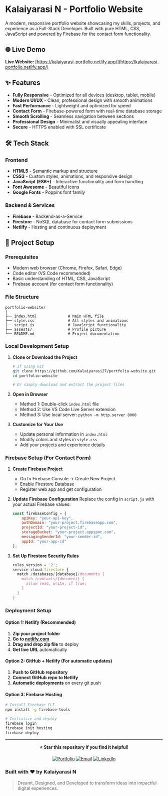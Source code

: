 # Kalaiyarasi N - Portfolio Website

A modern, responsive portfolio website showcasing my skills, projects, and experience as a Full-Stack Developer. Built with pure HTML, CSS, JavaScript and powered by Firebase for the contact form functionality.

## 🌐 Live Demo

**Live Website:** [https://kalaiyarasi-portfolio.netlify.app/](https://kalaiyarasi-portfolio.netlify.app/)

## ✨ Features

* **Fully Responsive** - Optimized for all devices (desktop, tablet, mobile)
* **Modern UI/UX** - Clean, professional design with smooth animations
* **Fast Performance** - Lightweight and optimized for speed
* **Contact Form** - Firebase-powered form with real-time database storage
* **Smooth Scrolling** - Seamless navigation between sections
* **Professional Design** - Minimalist and visually appealing interface
* **Secure** - HTTPS enabled with SSL certificate

## 🛠️ Tech Stack

### Frontend

* **HTML5** - Semantic markup and structure
* **CSS3** - Custom styles, animations, and responsive design
* **JavaScript (ES6+)** - Interactive functionality and form handling
* **Font Awesome** - Beautiful icons
* **Google Fonts** - Poppins font family

### Backend & Services

* **Firebase** - Backend-as-a-Service
* **Firestore** - NoSQL database for contact form submissions
* **Netlify** - Hosting and continuous deployment

## 🚀 Project Setup

### Prerequisites

* Modern web browser (Chrome, Firefox, Safari, Edge)
* Code editor (VS Code recommended)
* Basic understanding of HTML, CSS, JavaScript
* Firebase account (for contact form functionality)

### File Structure

```
portfolio-website/
│
├── index.html              # Main HTML file
├── style.css               # All styles and animations
├── script.js               # JavaScript functionality
├── assests/                # Profile picture
└── README.md               # Project documentation
```

### Local Development Setup

1. **Clone or Download the Project**

   ```bash
   # If using Git
   git clone https://github.com/Kalaiyarasi27/portfolio-website.git
   cd portfolio-website

   # Or simply download and extract the project files
   ```

2. **Open in Browser**

   * Method 1: Double-click `index.html` file
   * Method 2: Use VS Code Live Server extension
   * Method 3: Use local server: `python -m http.server 8000`

3. **Customize for Your Use**

   * Update personal information in `index.html`
   * Modify colors and styles in `style.css`
   * Add your projects and experience details

### Firebase Setup (For Contact Form)

1. **Create Firebase Project**

   * Go to Firebase Console → Create New Project
   * Enable Firestore Database
   * Register web app and get configuration

2. **Update Firebase Configuration**
   Replace the config in `script.js` with your actual Firebase values:

   ```javascript
   const firebaseConfig = {
       apiKey: "your-api-key",
       authDomain: "your-project.firebaseapp.com",
       projectId: "your-project-id",
       storageBucket: "your-project.appspot.com",
       messagingSenderId: "your-sender-id",
       appId: "your-app-id"
   };
   ```

3. **Set Up Firestore Security Rules**

   ```javascript
   rules_version = '2';
   service cloud.firestore {
     match /databases/{database}/documents {
       match /contacts/{document} {
         allow read, write: if true;
       }
     }
   }
   ```

### Deployment Setup

#### Option 1: Netlify (Recommended)

1. **Zip your project folder**
2. **Go to [netlify.com](https://netlify.com)**
3. **Drag and drop zip file** to deploy
4. **Get live URL** automatically

#### Option 2: GitHub + Netlify (For automatic updates)

1. **Push to GitHub repository**
2. **Connect GitHub repo to Netlify**
3. **Automatic deployments** on every git push

#### Option 3: Firebase Hosting

```bash
# Install Firebase CLI
npm install -g firebase-tools

# Initialize and deploy
firebase login
firebase init hosting
firebase deploy
```

---

<div align="center">  

**⭐ Star this repository if you find it helpful!**

[![Portfolio](https://img.shields.io/badge/🌐_Visit_Portfolio-kalaiyarasi--portfolio.netlify.app-blue)](https://kalaiyarasi-portfolio.netlify.app/)
[![Email](https://img.shields.io/badge/📧_Email-kalaiyarasi385@gmail.com-red)](mailto:kalaiyarasi385@gmail.com)
[![LinkedIn](https://img.shields.io/badge/💼_LinkedIn-Connect-blue)](https://www.linkedin.com/in/kalaiyarasi-nagarajan-80a37b267/)

</div>  

### **Built with ❤️ by Kalaiyarasi N**

> Dreamt, Designed, and Developed to transform ideas into impactful digital experiences.

